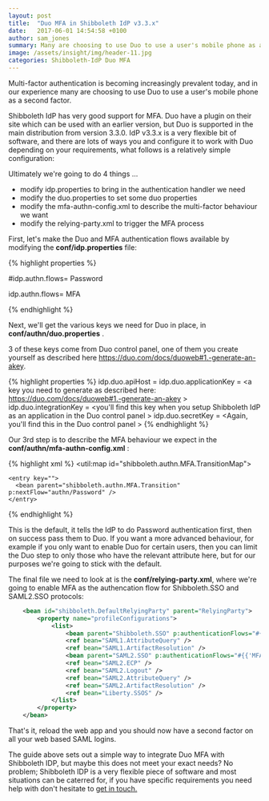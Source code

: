 ```yaml
---
layout: post
title:  "Duo MFA in Shibboleth IdP v3.3.x"
date:   2017-06-01 14:54:58 +0100
author: sam_jones
summary: Many are choosing to use Duo to use a user's mobile phone as a second factor
image: /assets/insight/img/header-11.jpg
categories: Shibboleth-IdP Duo MFA
---
```

Multi-factor authentication is becoming increasingly prevalent today,
and in our experience many are choosing to use Duo to use a user's mobile
 phone as a second factor.

Shibboleth IdP has very good support for MFA. Duo have a plugin on their
 site which can be used with an earlier version, but Duo is supported in
 the main distribution from version 3.3.0. IdP v3.3.x is a very flexible bit
 of software, and there are lots of ways you and configure it to work with
  Duo depending on your requirements, what follows is a relatively simple
   configuration:

Ultimately we're going to do 4 things ...

* modify idp.properties to bring in the authentication handler we need
* modify the duo.properties to set some duo properties
* modify the mfa-authn-config.xml to describe the multi-factor behaviour we want
* modify the relying-party.xml to trigger the MFA process

First, let's make the Duo and MFA authentication flows available by modifying
 the **conf/idp.properties** file:

{% highlight properties %}

#idp.authn.flows= Password

idp.authn.flows= MFA

{% endhighlight %}

Next, we'll get the various keys we need for Duo in place, in **conf/authn/duo.properties** .

3 of these keys come from Duo control panel, one of them you create yourself as described here <https://duo.com/docs/duoweb#1.-generate-an-akey>.

{% highlight properties %}
idp.duo.apiHost = <the api host as specified in the duo control panel >
idp.duo.applicationKey = <a key you need to generate as described here: https://duo.com/docs/duoweb#1.-generate-an-akey >
idp.duo.integrationKey = <you'll find this key when you setup Shibboleth IdP as an application in the Duo control panel >
idp.duo.secretKey = <Again, you'll find this in the Duo control panel >
{% endhighlight %}

Our 3rd step is to describe the MFA behaviour we expect in the **conf/authn/mfa-authn-config.xml** :

{% highlight xml %}
<util:map id="shibboleth.authn.MFA.TransitionMap">
  <!-- First rule runs the Password login flow. -->
    <entry key="">
      <bean parent="shibboleth.authn.MFA.Transition" p:nextFlow="authn/Password" />
    </entry> 
  <!-- Second rule runs a function if Password succeeds, to determine whether an additional factor is required. -->
   <entry key="authn/Password">
     <bean parent="shibboleth.authn.MFA.Transition" p:nextFlowStrategy-ref="checkSecondFactor" />
   </entry>
   <!-- An implicit final rule will return whatever the final flow returns. -->
</util:map> 
<!-- Example script to see if second factor is required. -->
<bean id="checkSecondFactor" parent="shibboleth.ContextFunctions.Scripted" factory-method="inlineScript">
  <constructor-arg>
    <value>
      <![CDATA[
        nextFlow = "authn/Duo";
        nextFlow;   // pass control to second factor or end with the first
      ]]>
    </value>
  </constructor-arg>
</bean>
{% endhighlight %}

This is the default, it tells the IdP to do Password authentication first, then on success pass them to Duo. If you want a more advanced behaviour, for example if you only want to enable Duo for certain users, then you can limit the Duo step to only those who have the relevant attribute here, but for our purposes we're going to stick with the default.

The final file we need to look at is the **conf/relying-party.xml**, where we're going to enable MFA as the authencation flow for Shibboleth.SSO and SAML2.SSO protocols:

```xml
    <bean id="shibboleth.DefaultRelyingParty" parent="RelyingParty">
        <property name="profileConfigurations">
            <list>
                <bean parent="Shibboleth.SSO" p:authenticationFlows="#{{'MFA'}}" p:postAuthenticationFlows="attribute-release" />
                <ref bean="SAML1.AttributeQuery" />
                <ref bean="SAML1.ArtifactResolution" />
                <bean parent="SAML2.SSO" p:authenticationFlows="#{{'MFA'}}" p:postAuthenticationFlows="attribute-release" />
                <ref bean="SAML2.ECP" />
                <ref bean="SAML2.Logout" />
                <ref bean="SAML2.AttributeQuery" />
                <ref bean="SAML2.ArtifactResolution" />
                <ref bean="Liberty.SSOS" />
            </list>
        </property>
    </bean>
```

That's it, reload the web app and you should now have a second factor on all your web based SAML logins.

The guide above sets out a simple way to integrate Duo MFA with Shibboleth IDP, but maybe this does not meet your exact needs? No problem; Shibboleth IDP is a very flexible piece of software and most situations can be caterred for, if you have specific requirements you need help with don't hesitate to [get in touch.](/contact/)
